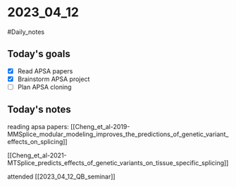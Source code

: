 # 2023_04_12 
#Daily_notes
## Today's goals
- [x] Read APSA papers
- [x] Brainstorm APSA project
- [ ] Plan APSA cloning

## Today's notes

reading apsa papers:
[[Cheng_et_al-2019-MMSplice_modular_modeling_improves_the_predictions_of_genetic_variant_effects_on_splicing]]

[[Cheng_et_al-2021-MTSplice_predicts_effects_of_genetic_variants_on_tissue_specific_splicing]]

attended
[[2023_04_12_QB_seminar]]